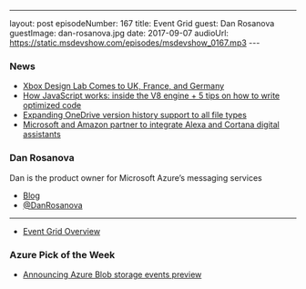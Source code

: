 ---
layout: post
episodeNumber: 167
title: Event Grid
guest:  Dan Rosanova
guestImage:  dan-rosanova.jpg
date: 2017-09-07
audioUrl: https://static.msdevshow.com/episodes/msdevshow_0167.mp3
--- 

### News

 - [Xbox Design Lab Comes to UK, France, and Germany](https://www.thurrott.com/uncategorized/118161/xbox-design-lab-comes-uk-france-germany)
 - [How JavaScript works: inside the V8 engine + 5 tips on how to write optimized code](https://blog.sessionstack.com/how-javascript-works-inside-the-v8-engine-5-tips-on-how-to-write-optimized-code-ac089e62b12e)
 - [Expanding OneDrive version history support to all file types](https://blogs.office.com/en-us/2017/07/19/expanding-onedrive-version-history-support-file-types/)
 - [Microsoft and Amazon partner to integrate Alexa and Cortana digital assistants](https://www.theverge.com/2017/8/30/16224876/microsoft-amazon-cortana-alexa-partnership?utm_campaign=theverge&utm_content=chorus&utm_medium=social&utm_source=twitter)

### Dan Rosanova 
 
Dan is the product owner for Microsoft Azure’s messaging services

 - [Blog](http://danrosanova.wordpress.com/)
 - [@DanRosanova](https://twitter.com/DanRosanova)

 ------------------------------------------------------------------------

 - [Event Grid Overview](https://docs.microsoft.com/en-us/azure/event-grid/overview)

### Azure Pick of the Week

 - [Announcing Azure Blob storage events preview](https://azure.microsoft.com/en-us/blog/announcing-azure-blob-storage-events-preview/)